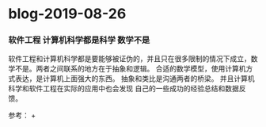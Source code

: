 # blog-2019-08-26  

###  软件工程 计算机科学都是科学 数学不是

   软件工程和计算机科学都是要能够被证伪的，并且只在很多限制的情况下成立，数学不是。两者之间联系的地方在于抽象和逻辑。
 合适的数学模型，使用计算机方式表达，是计算机上面强大的东西。 抽象和类比是沟通两者的桥梁。 并且计算机科学和软件工程在实际的应用中也会发现
 自己的一些成功的经验总结和数据反馈。


参考：
+ 